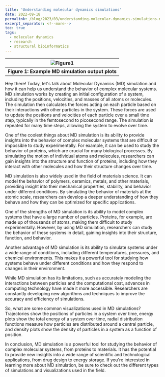 ```yaml
---
title: 'Understanding molecular dynamics simulations'
date: 2022-09-18
permalink: /blog/2023/03/understanding-molecular-dynamics-simulations.md
excerpt_separator: <!--more-->
toc: true
tags:
  - molecular dynamics
  - research
  - structural bioinformatics
---
```

| ![Figure1](https://github.com/yboulaamane/yboulaamane.github.io/blob/615fbbb664d302cce6cb72ed92b1e228ca3f45ec/_blog/5post-1.png) |
|:--:|
| <b>Figure 1:  Example MD simulation output plots</b> |

Hey there! Today, let's talk about Molecular Dynamics (MD) simulation and how it can help us understand the behavior of complex molecular systems.
MD simulation works by creating an initial configuration of a system, including the positions, velocities, and masses of all atoms or molecules. The simulation then calculates the forces acting on each particle based on their interactions with other particles in the system. <!--more--> These forces are used to update the positions and velocities of each particle over a small time step, typically in the femtosecond to picosecond range. The simulation is repeated for many time steps, allowing the system to evolve over time.

One of the coolest things about MD simulation is its ability to provide insights into the behavior of complex molecular systems that are difficult or impossible to study experimentally. For example, it can be used to study the behavior of proteins, which are crucial for many biological processes. By simulating the motion of individual atoms and molecules, researchers can gain insights into the structure and function of proteins, including how they interact with other molecules and how their structure changes over time.

MD simulation is also widely used in the field of materials science. It can model the behavior of polymers, ceramics, metals, and other materials, providing insight into their mechanical properties, stability, and behavior under different conditions. By simulating the behavior of materials at the atomic scale, researchers can develop a deeper understanding of how they behave and how they can be optimized for specific applications.

One of the strengths of MD simulation is its ability to model complex systems that have a large number of particles. Proteins, for example, are made up of thousands of atoms, making them difficult to study experimentally. However, by using MD simulation, researchers can study the behavior of these systems in detail, gaining insights into their structure, function, and behavior.

Another advantage of MD simulation is its ability to simulate systems under a wide range of conditions, including different temperatures, pressures, and chemical environments. This makes it a powerful tool for studying how systems behave under different conditions and how they respond to changes in their environment.

While MD simulation has its limitations, such as accurately modeling the interactions between particles and the computational cost, advances in computing technology have made it more accessible. Researchers are constantly developing new algorithms and techniques to improve the accuracy and efficiency of simulations.

So, what are some common visualizations used in MD simulations? Trajectories show the positions of particles in a system over time, energy plots show the total energy of a system over time, radial distribution functions measure how particles are distributed around a central particle, and density plots show the density of particles in a system as a function of position.

In conclusion, MD simulation is a powerful tool for studying the behavior of complex molecular systems, from proteins to materials. It has the potential to provide new insights into a wide range of scientific and technological applications, from drug design to energy storage. If you're interested in learning more about MD simulation, be sure to check out the different types of simulations and visualizations used in the field.
